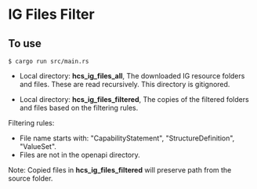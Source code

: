 # IG Files Filter 

## To use 

```
$ cargo run src/main.rs 
```

- Local directory: __hcs_ig_files_all__, The downloaded IG resource folders and files. These are read recursively. This directory is gitignored. 

- Local directory: __hcs_ig_files_filtered__, The copies of the filtered folders and files based on the filtering rules.

Filtering rules:
- File name starts with: "CapabilityStatement", "StructureDefinition", "ValueSet".
- Files are not in the openapi directory.

Note: Copied files in __hcs_ig_files_filtered__ will preserve path from the source folder.


